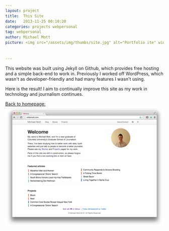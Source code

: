 ```yaml
---
layout: project
title:  This Site
date:   2013-11-25 00:10:20
categories: projects webpersonal
tag: webpersonal
author: Michael Mott
picture: <img src="/assets/img/thumbs/site.jpg" alt="Portfolio ite" width="300">


---
```


This website was built using Jekyll on Github, which provides free hosting and a simple back-end to work in. Previously I worked off WordPress, which wasn't as developer-friendly and had many features I wasn't using.

Here is the result! I aim to continually improve this site as my work in technology and journalism continues.

[Back to homepage:![Travel](/assets/img/thumbs/site.jpg)](https://mikemott.com)
